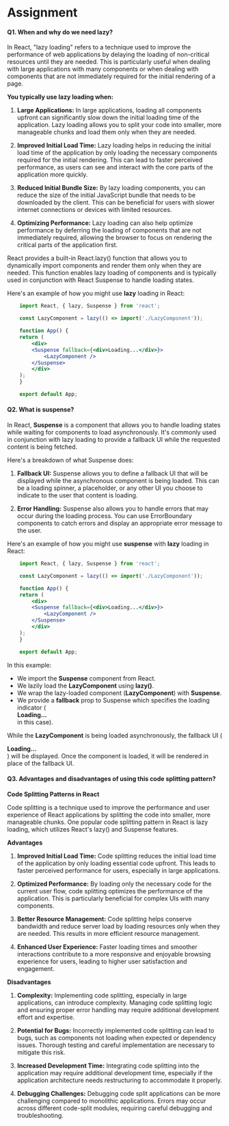 # Assignment

#### Q1. When and why do we need lazy?

In React, "lazy loading" refers to a technique used to improve the performance of web applications by delaying the loading of non-critical resources until they are needed. This is particularly useful when dealing with large applications with many components or when dealing with components that are not immediately required for the initial rendering of a page.

**You typically use lazy loading when:**

1. **Large Applications:** In large applications, loading all components upfront can significantly slow down the initial loading time of the application. Lazy loading allows you to split your code into smaller, more manageable chunks and load them only when they are needed.

2. **Improved Initial Load Time:** Lazy loading helps in reducing the initial load time of the application by only loading the necessary components required for the initial rendering. This can lead to faster perceived performance, as users can see and interact with the core parts of the application more quickly.

3. **Reduced Initial Bundle Size:** By lazy loading components, you can reduce the size of the initial JavaScript bundle that needs to be downloaded by the client. This can be beneficial for users with slower internet connections or devices with limited resources.

4. **Optimizing Performance:** Lazy loading can also help optimize performance by deferring the loading of components that are not immediately required, allowing the browser to focus on rendering the critical parts of the application first.

React provides a built-in React.lazy() function that allows you to dynamically import components and render them only when they are needed. This function enables lazy loading of components and is typically used in conjunction with React Suspense to handle loading states.

Here's an example of how you might use **lazy** loading in React:

```jsx
    import React, { lazy, Suspense } from 'react';

    const LazyComponent = lazy(() => import('./LazyComponent'));

    function App() {
    return (
        <div>
        <Suspense fallback={<div>Loading...</div>}>
            <LazyComponent />
        </Suspense>
        </div>
    );
    }

    export default App;
```

#### Q2. What is suspense?

In React, **Suspense** is a component that allows you to handle loading states while waiting for components to load asynchronously. It's commonly used in conjunction with lazy loading to provide a fallback UI while the requested content is being fetched.

Here's a breakdown of what Suspense does:

1. **Fallback UI:** Suspense allows you to define a fallback UI that will be displayed while the asynchronous component is being loaded. This can be a loading spinner, a placeholder, or any other UI you choose to indicate to the user that content is loading.

2. **Error Handling:** Suspense also allows you to handle errors that may occur during the loading process. You can use ErrorBoundary components to catch errors and display an appropriate error message to the user.

Here's an example of how you might use **suspense** with **lazy** loading in React:

```jsx
    import React, { lazy, Suspense } from 'react';

    const LazyComponent = lazy(() => import('./LazyComponent'));

    function App() {
    return (
        <div>
        <Suspense fallback={<div>Loading...</div>}>
            <LazyComponent />
        </Suspense>
        </div>
    );
    }

    export default App;
```

In this example:

- We import the **Suspense** component from React.
- We lazily load the **LazyComponent** using **lazy()**.
- We wrap the lazy-loaded component (**LazyComponent**) with **Suspense**.
- We provide a **fallback** prop to Suspense which specifies the loading indicator (**<div>Loading...</div>** in this case).

While the **LazyComponent** is being loaded asynchronously, the fallback UI (**<div>Loading...</div>**) will be displayed. Once the component is loaded, it will be rendered in place of the fallback UI.

#### Q3. Advantages and disadvantages of using this code splitting pattern?

**Code Splitting Patterns in React**

Code splitting is a technique used to improve the performance and user experience of React applications by splitting the code into smaller, more manageable chunks. One popular code splitting pattern in React is lazy loading, which utilizes React's lazy() and Suspense features.

**Advantages**

1. **Improved Initial Load Time:** Code splitting reduces the initial load time of the application by only loading essential code upfront. This leads to faster perceived performance for users, especially in large applications.

2. **Optimized Performance:** By loading only the necessary code for the current user flow, code splitting optimizes the performance of the application. This is particularly beneficial for complex UIs with many components.

3. **Better Resource Management:** Code splitting helps conserve bandwidth and reduce server load by loading resources only when they are needed. This results in more efficient resource management.

4. **Enhanced User Experience:** Faster loading times and smoother interactions contribute to a more responsive and enjoyable browsing experience for users, leading to higher user satisfaction and engagement.

**Disadvantages**

1. **Complexity:** Implementing code splitting, especially in large applications, can introduce complexity. Managing code splitting logic and ensuring proper error handling may require additional development effort and expertise.

2. **Potential for Bugs:** Incorrectly implemented code splitting can lead to bugs, such as components not loading when expected or dependency issues. Thorough testing and careful implementation are necessary to mitigate this risk.

3. **Increased Development Time:** Integrating code splitting into the application may require additional development time, especially if the application architecture needs restructuring to accommodate it properly.

4. **Debugging Challenges:** Debugging code split applications can be more challenging compared to monolithic applications. Errors may occur across different code-split modules, requiring careful debugging and troubleshooting.

